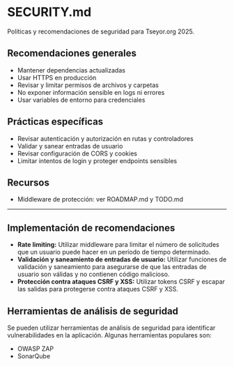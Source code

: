 # SECURITY.md

Políticas y recomendaciones de seguridad para Tseyor.org 2025.

## Recomendaciones generales
- Mantener dependencias actualizadas
- Usar HTTPS en producción
- Revisar y limitar permisos de archivos y carpetas
- No exponer información sensible en logs ni errores
- Usar variables de entorno para credenciales

## Prácticas específicas
- Revisar autenticación y autorización en rutas y controladores
- Validar y sanear entradas de usuario
- Revisar configuración de CORS y cookies
- Limitar intentos de login y proteger endpoints sensibles

## Recursos
- Middleware de protección: ver ROADMAP.md y TODO.md

---

## Implementación de recomendaciones

- **Rate limiting:** Utilizar middleware para limitar el número de solicitudes que un usuario puede hacer en un período de tiempo determinado.
- **Validación y saneamiento de entradas de usuario:** Utilizar funciones de validación y saneamiento para asegurarse de que las entradas de usuario son válidas y no contienen código malicioso.
- **Protección contra ataques CSRF y XSS:** Utilizar tokens CSRF y escapar las salidas para protegerse contra ataques CSRF y XSS.

## Herramientas de análisis de seguridad

Se pueden utilizar herramientas de análisis de seguridad para identificar vulnerabilidades en la aplicación. Algunas herramientas populares son:

- OWASP ZAP
- SonarQube
